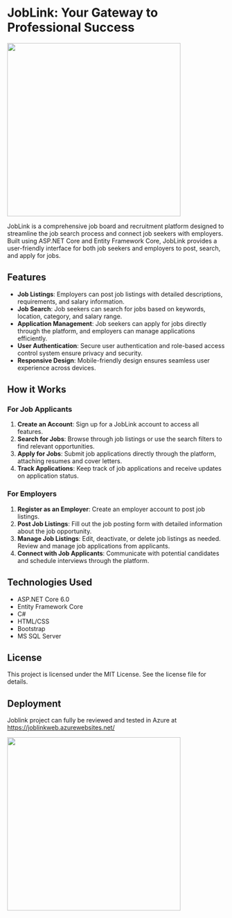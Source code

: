 
# JobLink: Your Gateway to Professional Success
<img src="https://github.com/dochkoff/JobLink/assets/74410756/1beddc1d-fff4-46f6-95b4-ccb2286e0742" width="400">

JobLink is a comprehensive job board and recruitment platform designed to streamline the job search process and connect job seekers with employers. Built using ASP.NET Core and Entity Framework Core, JobLink provides a user-friendly interface for both job seekers and employers to post, search, and apply for jobs.

## Features
- **Job Listings**: Employers can post job listings with detailed descriptions, requirements, and salary information.
- **Job Search**: Job seekers can search for jobs based on keywords, location, category, and salary range.
- **Application Management**: Job seekers can apply for jobs directly through the platform, and employers can manage applications efficiently.
- **User Authentication**: Secure user authentication and role-based access control system ensure privacy and security.
- **Responsive Design**: Mobile-friendly design ensures seamless user experience across devices.

## How it Works

### For Job Applicants
1. **Create an Account**: Sign up for a JobLink account to access all features.
2. **Search for Jobs**: Browse through job listings or use the search filters to find relevant opportunities.
3. **Apply for Jobs**: Submit job applications directly through the platform, attaching resumes and cover letters.
4. **Track Applications**: Keep track of job applications and receive updates on application status.

### For Employers
1. **Register as an Employer**: Create an employer account to post job listings.
2. **Post Job Listings**: Fill out the job posting form with detailed information about the job opportunity.
3. **Manage Job Listings**: Edit, deactivate, or delete job listings as needed. Review and manage job applications from applicants.
4. **Connect with Job Applicants**: Communicate with potential candidates and schedule interviews through the platform.

## Technologies Used
- ASP.NET Core 6.0
- Entity Framework Core
- C#
- HTML/CSS
- Bootstrap
- MS SQL Server

## License
This project is licensed under the MIT License. See the license file for details.

## Deployment
Joblink project can fully be reviewed and tested
in Azure at https://joblinkweb.azurewebsites.net/

<img src="https://github.com/dochkoff/JobLink/assets/74410756/4839a2cd-7ec0-4274-850f-02dd29ea3e35" width="400">

